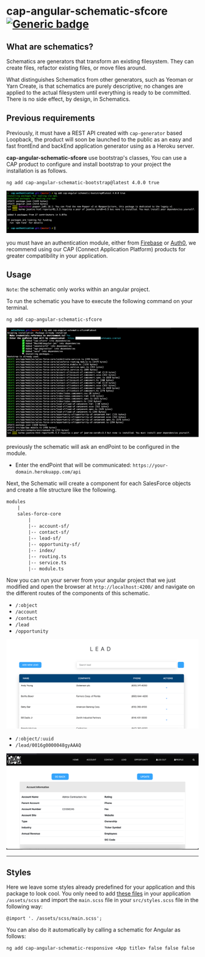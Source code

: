 # cap-angular-schematic-sfcore [![Generic badge](https://img.shields.io/badge/CAP-Active-<COLOR>.svg)](https://shields.io/)

## What are schematics?
Schematics are generators that transform an existing filesystem. They can create files, refactor existing files, or move files around.

What distinguishes Schematics from other generators, such as Yeoman or Yarn Create, is that schematics are purely descriptive; no changes are applied to the actual filesystem until everything is ready to be committed. There is no side effect, by design, in Schematics.


## **Previous requirements**

Previously, it must have a REST API created with `cap-generator` based Loopback, the product will soon be launched to the public as an easy and fast frontEnd and backEnd application generator using as a Heroku server.

**cap-angular-schematic-sfcore** use bootstrap's classes, You can use a CAP product to configure and install bootstrap to your project the installation is as follows.

```
ng add cap-angular-schematic-bootstrap@latest 4.0.0 true
```
![Alt text](https://raw.githubusercontent.com/software-allies/cap-angular-schematic-auth-auth0/development/assets/images/cap-angular-schematic-bootstrap.png "cap-angular-schematic-bootstrap")

you must have an authentication module, either from [Firebase](https://www.npmjs.com/package/cap-angular-schematic-auth-firebase) or [Auth0](https://www.npmjs.com/package/cap-angular-schematic-auth-auth0), we recommend using our CAP (Connect Application Platform) products for greater compatibility in your application.

## **Usage**
`Note`: the schematic only works within an angular project.

To run the schematic you have to execute the following command on your terminal.

```
ng add cap-angular-schematic-sfcore
```
![Alt text](https://raw.githubusercontent.com/software-allies/cap-angular-schematic-sfcore/development/assets/images/schematic.png "cap-angular-schematic-sfcore")

previously the schematic will ask an endPoint to be configured in the module.

* Enter the endPoint that will be communicated: `https://your-domain.herokuapp.com/api`
 
 Next, the Schematic will create a component for each SalesForce objects and create a file structure like the following.

```
modules
    |
    sales-force-core
        |  
        |-- account-sf/
        |-- contact-sf/
        |-- lead-sf/
        |-- opportunity-sf/
        |-- index/
        |-- routing.ts 
        |-- service.ts
        |-- module.ts     
```

Now you can run your server from your angular project that we just modified and open the browser at `http://localhost:4200/` and navigate on the different routes of the components of this schematic.

* `/:object`
* `/account`
* `/contact`
* `/lead`
* `/opportunity`

![Alt text](https://raw.githubusercontent.com/software-allies/cap-angular-schematic-sfcore/development/assets/images/CRUD.png "List")

* `/:object/:uuid`
* `/lead/0016g0000048gyAAAQ`

![Alt text](https://raw.githubusercontent.com/software-allies/cap-angular-schematic-sfcore/development/assets/images/DETAIL.png "List")

---
## Styles

Here we leave some styles already predefined for your application and this package to look cool. You only need to add [these files](https://github.com/software-allies/cap-angular-schematic-responsive/tree/development/src/cap-angular-schematic-responsive/files/src/assets/scss) in your application `/assets/scss`  and import the `main.scss` file in your `src/styles.scss` file in the following way:
```
@import '. /assets/scss/main.scss';
```

You can also do it automatically by calling a schematic for Angular as follows: 

```
ng add cap-angular-schematic-responsive <App title> false false false
```

